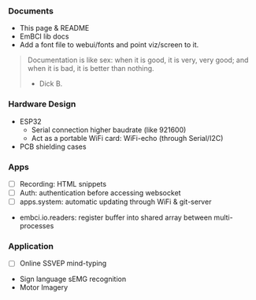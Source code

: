
### Documents
- This page & README
- EmBCI lib docs
- Add a font file to webui/fonts and point viz/screen to it.

> Documentation is like sex: when it is good, it is very, very good; and when 
it is bad, it is better than nothing.
> - Dick B.


### Hardware Design
- ESP32
    - Serial connection higher baudrate (like 921600)
    - Act as a portable WiFi card: WiFi-echo (through Serial/I2C)
- PCB shielding cases

### Apps
- [ ] Recording: HTML snippets
- [ ] Auth: authentication before accessing websocket
- [ ] apps.system: automatic updating through WiFi & git-server
- embci.io.readers: register buffer into shared array between multi-processes

### Application
- [ ] Online SSVEP mind-typing
- Sign language sEMG recognition
- Motor Imagery

